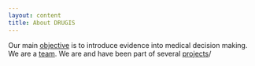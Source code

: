 ```yaml
---
layout: content
title: About DRUGIS
---
```

Our main [objective](/about/objective) is to introduce evidence into medical decision making.
We are a [team](/about/team.html).
We are and have been part of several [projects](/about/projects)/
